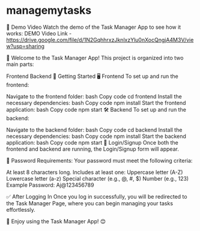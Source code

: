 ﻿# managemytasks
🎥 Demo Video
Watch the demo of the Task Manager App to see how it works: DEMO Video Link - https://drive.google.com/file/d/1N2GqhhrxzJknlxzYlu0nXocQngjA4M3V/view?usp=sharing

🌟 Welcome to the Task Manager App!
This project is organized into two main parts:

Frontend
Backend
🚀 Getting Started
🖥️ Frontend
To set up and run the frontend:

Navigate to the frontend folder:
bash
Copy code
cd frontend
Install the necessary dependencies:
bash
Copy code
npm install
Start the frontend application:
bash
Copy code
npm start
🛠️ Backend
To set up and run the backend:

Navigate to the backend folder:
bash
Copy code
cd backend
Install the necessary dependencies:
bash
Copy code
npm install
Start the backend application:
bash
Copy code
npm start
🔐 Login/Signup
Once both the frontend and backend are running, the Login/Signup form will appear.

📜 Password Requirements:
Your password must meet the following criteria:

At least 8 characters long.
Includes at least one:
Uppercase letter (A-Z)
Lowercase letter (a-z)
Special character (e.g., @, #, $)
Number (e.g., 123)
Example Password:
Aj@123456789

✅ After Logging In
Once you log in successfully, you will be redirected to the Task Manager Page, where you can begin managing your tasks effortlessly.

🎉 Enjoy using the Task Manager App! 😊




